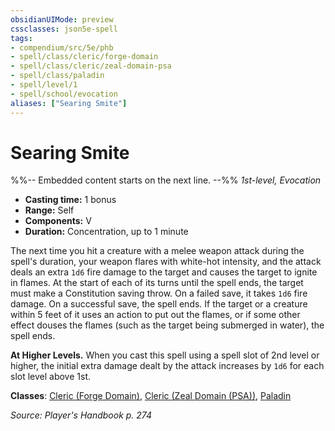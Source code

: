 ```yaml
---
obsidianUIMode: preview
cssclasses: json5e-spell
tags:
- compendium/src/5e/phb
- spell/class/cleric/forge-domain
- spell/class/cleric/zeal-domain-psa
- spell/class/paladin
- spell/level/1
- spell/school/evocation
aliases: ["Searing Smite"]
---
```

# Searing Smite
%%-- Embedded content starts on the next line. --%%
*1st-level, Evocation*  

- **Casting time:** 1 bonus
- **Range:** Self
- **Components:** V
- **Duration:** Concentration, up to 1 minute

The next time you hit a creature with a melee weapon attack during the spell's duration, your weapon flares with white-hot intensity, and the attack deals an extra `1d6` fire damage to the target and causes the target to ignite in flames. At the start of each of its turns until the spell ends, the target must make a Constitution saving throw. On a failed save, it takes `1d6` fire damage. On a successful save, the spell ends. If the target or a creature within 5 feet of it uses an action to put out the flames, or if some other effect douses the flames (such as the target being submerged in water), the spell ends.

**At Higher Levels.** When you cast this spell using a spell slot of 2nd level or higher, the initial extra damage dealt by the attack increases by `1d6` for each slot level above 1st.

**Classes**: [Cleric (Forge Domain)](/Systems/5e/classes/cleric-forge-domain-xge.md), [Cleric (Zeal Domain (PSA))](/Systems/5e/classes/cleric-zeal-domain-psa-psa.md), [Paladin](/Systems/5e/classes/paladin.md)

*Source: Player's Handbook p. 274*